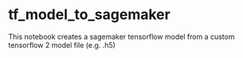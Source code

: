 # tf_model_to_sagemaker
This notebook creates a sagemaker tensorflow model from a custom tensorflow 2 model file (e.g. .h5)
